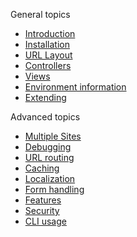 General topics

* [Introduction](page/introduction)
* [Installation](page/installation)
* [URL Layout](page/urllayout)
* [Controllers](page/controllers)
* [Views](page/views)
* [Environment information](page/environment)
* [Extending](page/extending)

Advanced topics

* [Multiple Sites](page/multiplesites)
* [Debugging](page/debugging)
* [URL routing](page/urlrouting)
* [Caching](page/caching)
* [Localization](page/localization) 
* [Form handling](page/formhandling)
* [Features](page/features)
* [Security](page/security)
* [CLI usage](page/cli)
